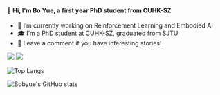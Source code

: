 
#### 👋 Hi, I'm Bo Yue, a first year PhD student from CUHK-SZ

- 🔭 I’m currently working on Reinforcement Learning and Embodied AI
- 🎓 I’m a PhD student at CUHK-SZ, graduated from SJTU
- 🛵 Leave a comment if you have interesting stories!

<p>
<img src="https://img.shields.io/static/v1?label=Program&message=Python&color=blue"/>
<img src="https://img.shields.io/static/v1?label=Research&message=Reinfocement Learning&color=red"/>
  
<!-- <a href="xxx"><img src="https://img.shields.io/static/v1?label=Blog&message=CSDN&color=red"/></a>
<a href="xxx"><img src="https://img.shields.io/static/v1?label=Video&message=Bilibili&color=cyan"/></a> -->
  
</p>


<!-- [![Readme Card](https://github-readme-stats.vercel.app/api/pin/?username=Bobyue0118&repo=constraint_learning_new&theme=default)](https://github.com/anuraghazra/github-readme-stats) -->

![Top Langs](https://github-readme-stats-ten-gilt.vercel.app/api/top-langs/?username=Bobyue0118&layout=compact&theme=default)

![Bobyue's GitHub stats](https://github-readme-stats-ten-gilt.vercel.app/api?username=Bobyue0118&theme=default&show_icons=true)

<!-- ![Bobyue's github activity graph](https://github-readme-activity-graph.cyclic.app/graph?username=Bobyue0118&theme=react) -->

<!--
**Bobyue0118/Bobyue0118** is a ✨ _special_ ✨ repository because its `README.md` (this file) appears on your GitHub profile.

Here are some ideas to get you started:

- 🔭 I’m currently working on ...
- 🌱 I’m currently learning ...
- 👯 I’m looking to collaborate on ...
- 🤔 I’m looking for help with ...
- 💬 Ask me about ...
- 📫 How to reach me: ...
- 😄 Pronouns: ...
- ⚡ Fun fact: ...
-->

